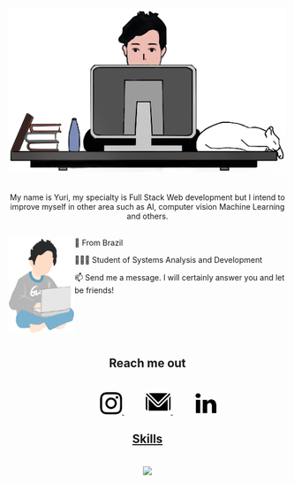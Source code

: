 <div align="center">
	<img src="github.png">
<div>

<div>
	<br>
	<br>
		My name is Yuri, my specialty is Full Stack Web development but I intend to improve myself in other area such as AI, computer vision
		Machine Learning and others. 
	<br>
	<br>
<div>
	
 
 </div>
 
<a href="#"><img align="left" width="120" height="#" src="yuri.png"></a>
	<p align="left">📍 From Brazil </p> 
 	<p align="left">👨🏻‍💻 Student of Systems Analysis and Development </p> 
	<p align="left">📫 Send me a message. I will certainly answer you and let be friends! </p>
 
<br>
<br>
<br>
<br>
	
## Reach me out 
<div align="center">
<br>
	&nbsp;&nbsp;&nbsp;&nbsp;&nbsp;&nbsp;&nbsp;&nbsp;&nbsp;
	<a href="https://www.instagram.com/peixinhoyuri/">
	<img src="instagram.png" width="40px">
</a>
	&nbsp;&nbsp;&nbsp;&nbsp;&nbsp;&nbsp;&nbsp;&nbsp;&nbsp;
	<a href="mailto:yuripeixinho03@gmail.com">
	<img src="gmail.png" width="45px">
</a>
	&nbsp;&nbsp;&nbsp;&nbsp;&nbsp;&nbsp;&nbsp;&nbsp;&nbsp;
	<a href="https://www.linkedin.com/in/yuri-peixinho-6a943b206/">
	<img src="linkedin.png" width="40px">
</div>
	
	
	
	
	
	
## Skills	
<br>
<div>
	<a href="https://github.com/yuripeixinho/github-readme-stats%22%3E">
	<img align="center"  width="350" src="https://github-readme-stats.vercel.app/api/top-langs/?username=yuripeixinho&layout=compact&theme=react"/></a>
<div>
	
	
	



	
	
	



